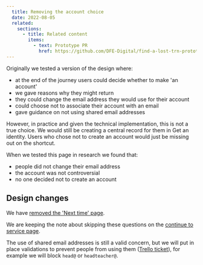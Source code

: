 ```yaml
---
  title: Removing the account choice
  date: 2022-08-05
  related:
    sections:
      - title: Related content
        items:
          - text: Prototype PR
            href: https://github.com/DFE-Digital/find-a-lost-trn-prototype/pull/131
---
```


Originally we tested a version of the design where:

- at the end of the journey users could decide whether to make 'an account'
- we gave reasons why they might return
- they could change the email address they would use for their account
- could choose not to associate their account with an email
- gave guidance on not using shared email addresses

However, in practice and given the technical implementation, this is not a true choice. We would still be creating a central record for them in Get an identity. Users who chose not to create an account would just be missing out on the shortcut.

When we tested this page in research we found that:

- people did not change their email address
- the account was not controversial
- no one decided not to create an account

## Design changes

We have [removed the 'Next time' page](/get-an-identity/npq-without-a-trn/#first-time-user-next-time-you-use-this-service).

We are keeping the note about skipping these questions on the [continue to service page](/get-an-identity/npq-without-a-trn/#first-time-user-finished-asking-questions).

The use of shared email addresses is still a valid concern, but we will put in place validations to prevent people from using them ([Trello ticket](https://trello.com/c/Bhm8DSAB/600-add-validations-to-prevent-sign-up-with-common-shared-email-addresses)), for example we will block `head@` or `headteacher@`.
